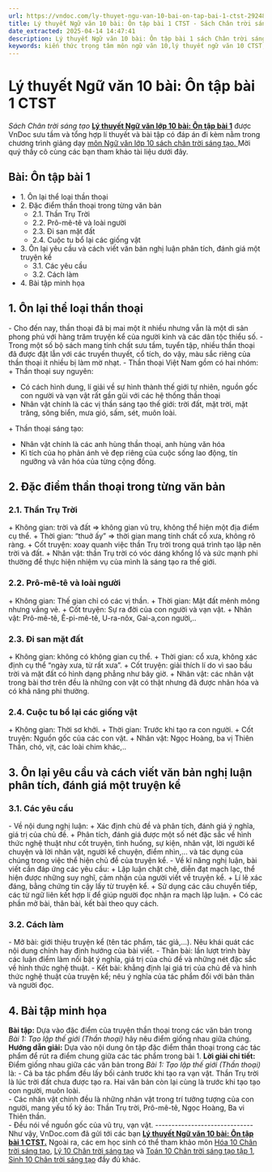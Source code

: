 ```yaml
---
url: https://vndoc.com/ly-thuyet-ngu-van-10-bai-on-tap-bai-1-ctst-292485
title: Lý thuyết Ngữ văn 10 bài: Ôn tập bài 1 CTST - Sách Chân trời sáng tạo - VnDoc.com
date_extracted: 2025-04-14 14:47:41
description: Lý thuyết Ngữ văn 10 bài: Ôn tập bài 1 sách Chân trời sáng tạo được VnDoc sưu tầm và giới thiệu  để tham khảo chuẩn bị cho bài giảng học kì mới sắp tới đây của mình.
keywords: kiến thức trọng tâm môn ngữ văn 10,lý thuyết ngữ văn 10 CTST,ngữ văn lớp 10,ôn tập lý thuyết văn lớp 10,lý thuyết môn ngữ văn 10,lý thuyết văn 10 CTST,Lý thuyết môn ngữ văn 10 bài Ôn tập bài 1,Ôn tập bài 1,trắc nghiệm ngữ văn 10 CTST,văn 10 chân trời sáng tạo
---
```


# Lý thuyết Ngữ văn 10 bài: Ôn tập bài 1 CTST
 _Sách Chân trời sáng tạo_
**[Lý thuyết Ngữ văn lớp 10 bài: Ôn tập bài 1](<https://vndoc.com/ly-thuyet-ngu-van-10-bai-on-tap-bai-1-ctst-292485>)** được VnDoc sưu tầm và tổng hợp lí thuyết và bài tập có đáp án đi kèm nằm trong chương trình giảng dạy [môn Ngữ văn lớp 10 sách chân trời sáng tạo. ](<https://vndoc.com/ngu-van-10-chan-troi-sang-tao-tap1>)Mời quý thầy cô cùng các bạn tham khảo tài liệu dưới đây.
## Bài: Ôn tập bài 1
  * 1\. Ôn lại thể loại thần thoại
  * 2\. Đặc điểm thần thoại trong từng văn bản
    * 2.1. Thần Trụ Trời
    * 2.2. Prô-mê-tê và loài người
    * 2.3. Đi san mặt đất
    * 2.4. Cuộc tu bổ lại các giống vật
  * 3\. Ôn lại yêu cầu và cách viết văn bản nghị luận phân tích, đánh giá một truyện kể​​
    * 3.1. Các yêu cầu
    * 3.2. Cách làm
  * 4\. Bài tập minh họa

## **1\. Ôn lại thể loại thần thoại**
\- Cho đến nay, thần thoại đã bị mai một ít nhiều nhưng vẫn là một di sản phong phú với hàng trăm truyện kể của người kinh và các dân tộc thiểu số.
\- Trong một số bộ sách mang tính chất sưu tầm, tuyển tập, nhiều thần thoại đã được đặt lẫn với các truyền thuyết, cổ tích, do vậy, màu sắc riêng của thần thoại ít nhiều bị làm mờ nhạt.
\- Thần thoại Việt Nam gồm có hai nhóm:
\+ Thần thoại suy nguyên:
  * Có cách hình dung, lí giải về sự hình thành thế giới tự nhiên, nguồn gốc con người và vạn vật rất gần gũi với các hệ thống thần thoại
  * Nhân vật chính là các vị thần sáng tạo thế giới: trời đất, mặt trời, mặt trăng, sông biển, mưa gió, sấm, sét, muôn loài.

\+ Thần thoại sáng tạo:
  * Nhân vật chính là các anh hùng thần thoại, anh hùng văn hóa
  * Kì tích của họ phản ánh vẻ đẹp riêng của cuộc sống lao động, tín ngưỡng và văn hóa của từng cộng đồng.

## **2\. Đặc điểm thần thoại trong từng văn bản**
### **2.1. Thần Trụ Trời**
\+ Không gian: trời và đất => không gian vũ trụ, không thể hiện một địa điểm cụ thể.
\+ Thời gian: “thuở ấy” => thời gian mang tính chất cổ xưa, không rõ ràng.
\+ Cốt truyện: xoay quanh việc thần Trụ trời trong quá trình tạo lập nên trời và đất.
\+ Nhân vật: thần Trụ trời có vóc dáng khổng lồ và sức mạnh phi thường để thực hiện nhiệm vụ của mình là sáng tạo ra thế giới.
### **2.2. Prô-mê-tê và loài người**
\+ Không gian: Thế gian chỉ có các vị thần.
\+ Thời gian: Mặt đất mênh mông nhưng vắng vẻ.
\+ Cốt truyện: Sự ra đời của con người và vạn vật.
\+ Nhân vật: Prô-mê-tê, Ê-pi-mê-tê, U-ra-nôx, Gai-a,con người,..
### **2.3. Đi san mặt đất**
\+ Không gian: không có không gian cụ thể.
\+ Thời gian: cổ xưa, không xác định cụ thể “ngày xưa, từ rất xưa”.
\+ Cốt truyện: giải thích lí do vì sao bầu trời và mặt đất có hình dạng phẳng như bây giờ.
\+ Nhân vật: các nhân vật trong bài thơ trên đều là những con vật có thật nhưng đã được nhân hóa và có khả năng phi thường.
### **2.4. Cuộc tu bổ lại các giống vật**
\+ Không gian: Thời sơ khởi.
\+ Thời gian: Trước khi tạo ra con người.
\+ Cốt truyện: Nguồn gốc của các con vật.
\+ Nhân vật: Ngọc Hoàng, ba vị Thiên Thần, chó, vịt, các loài chim khác,..
## **3\. Ôn lại yêu cầu và cách viết văn bản nghị luận phân tích, đánh giá một truyện kể​​**
### **3.1. Các yêu cầu**
\- Về nội dung nghị luận:
\+ Xác định chủ đề và phân tích, đánh giá ý nghĩa, giá trị của chủ đề.
\+ Phân tích, đánh giá được một số nét đặc sắc về hình thức nghệ thuật như cốt truyện, tình huống, sự kiện, nhân vật, lời người kể chuyện và lời nhân vật, người kể chuyện, điểm nhìn,... và tác dụng của chúng trong việc thể hiện chủ đề của truyện kể.
\- Về kĩ năng nghị luận, bài viết cần đáp ứng các yêu cầu:
\+ Lập luận chặt chẽ, diễn đạt mạch lạc, thể hiện được những suy nghĩ, cảm nhận của người viết về truyện kể.
\+ Lí lẽ xác đáng, bằng chứng tin cậy lấy từ truyện kể.
\+ Sử dụng các câu chuyển tiếp, các từ ngữ liên kết hợp lí để giúp người đọc nhận ra mạch lập luận.
\+ Có các phần mở bài, thân bài, kết bài theo quy cách.
### **3.2. Cách làm**
\- Mở bài: giới thiệu truyện kể \(tên tác phẩm, tác giả,...\). Nêu khái quát các nội dung chính hay định hướng của bài viết.
\- Thân bài: lần lượt trình bày các luận điểm làm nổi bật ý nghĩa, giá trị của chủ đề và những nét đặc sắc về hình thức nghệ thuật.
\- Kết bài: khẳng định lại giá trị của chủ đề và hình thức nghệ thuật của truyện kể; nêu ý nghĩa của tác phẩm đối với bản thân và người đọc.
## **4\. Bài tập minh họa**
**Bài tập:**
Dựa vào đặc điểm của truyện thần thoại trong các văn bản trong _Bài 1: Tạo lập thế giới \(Thần thoại\)_ hãy nêu điểm giống nhau giữa chúng.
**Hướng dẫn giải:**
Dựa vào nội dung ôn tập đặc điểm thần thoại trong các tác phẩm để rút ra điểm chung giữa các tác phẩm trong bài 1.
**Lời giải chi tiết:**
Điểm giống nhau giữa các văn bản trong _Bài 1: Tạo lập thế giới \(Thần thoại\)_ là:
\- Cả ba tác phẩm đều lấy bối cảnh trước khi tạo ra vạn vật. Thần Trụ trời là lúc trời đất chưa được tạo ra. Hai văn bản còn lại cùng là trước khi tạo tạo con người, muôn loài.  
\- Các nhân vật chính đều là những nhân vật trong trí tưởng tượng của con người, mang yếu tố kỳ ảo: Thần Trụ trời, Prô-mê-tê, Ngọc Hoàng, Ba vi Thiên thần.  
\- Đều nói về nguồn gốc của vũ trụ, vạn vật.
_\------------------------------_
Như vậy, VnDoc.com đã gửi tới các bạn **[Lý thuyết Ngữ văn 10 bài: Ôn tập bài 1 CTST.](<https://vndoc.com/ly-thuyet-ngu-van-10-bai-on-tap-bai-1-ctst-292485>)** Ngoài ra, các em học sinh có thể tham khảo môn [Hóa 10 Chân trời sáng tạo](<https://vndoc.com/hoa-10-chan-troi-sang-tao>), [Lý 10 Chân trời sáng tạo](<https://vndoc.com/vat-ly-10-chan-troi-sang-tao>) và [Toán 10 Chân trời sáng tạo tập 1](<https://vndoc.com/toan-10-chan-troi-sang-tao-tap1>), [Sinh 10 Chân trời sáng tạo](<https://vndoc.com/sinh-hoc-10-chan-troi-sang-tao>) đầy đủ khác.

